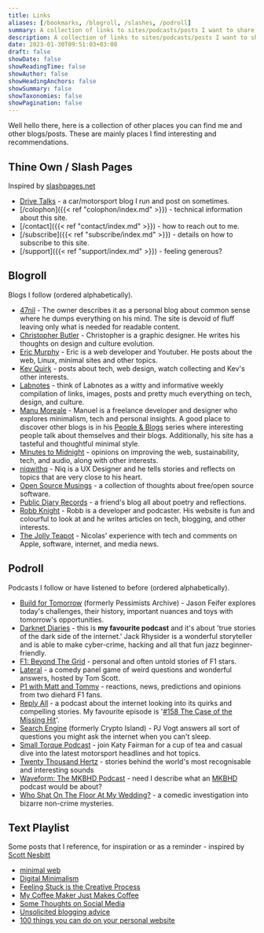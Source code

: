 ```yaml
---
title: Links
aliases: [/bookmarks, /blogroll, /slashes, /podroll]
summary: A collection of links to sites/podcasts/posts I want to share, and bookmark for future reference.
description: A collection of links to sites/podcasts/posts I want to share, and bookmark for future reference.
date: 2023-01-30T09:51:03+03:00
draft: false
showDate: false
showReadingTime: false
showAuthor: false
showHeadingAnchors: false
showSummary: false
showTaxonomies: false
showPagination: false
---
```


Well hello there, here is a collection of other places you can find me and other  blogs/posts. These are mainly places I find interesting and recommendations.

## Thine Own / Slash Pages

Inspired by [slashpages.net](https://slashpages.net/)

- [Drive Talks](https://auto.insidemordecai.com) - a car/motorsport blog I run and post on sometimes.
- [/colophon]({{< ref "colophon/index.md" >}}) - technical information about this site. 
- [/contact]({{< ref "contact/index.md" >}}) - how to reach out to me.
- [/subscribe]({{< ref "subscribe/index.md" >}}) - details on how to subscribe to this site.
- [/support]({{< ref "support/index.md" >}}) - feeling generous?

## Blogroll

Blogs I follow (ordered alphabetically). 

- [47nil](https://47nil.com) - The owner describes it as a personal blog about common sense where he dumps everything on his mind. The site is devoid of fluff leaving only what is needed for readable content. 
- [Christopher Butler](https://www.chrbutler.com/) - Christopher is a graphic designer. He writes his thoughts on design and culture evolution.
- [Eric Murphy](https://ericmurphy.xyz) - Eric is a web developer and Youtuber. He posts about the web, Linux, minimal sites and other topics.
- [Kev Quirk](https://kevquirk.com/) - posts about tech, web design, watch collecting and Kev's other interests.
- [Labnotes](https://labnotes.org/) - think of Labnotes as a witty and informative weekly compilation of links, images, posts and pretty much everything on tech, design, and culture.
- [Manu Moreale](https://manuelmoreale.com/) - Manuel is a freelance developer and designer who explores minimalism, tech and personal insights. A good place to discover other blogs is in his [People & Blogs](https://manuelmoreale.com/people-and-blogs) series where interesting people talk about themselves and their blogs. Additionally, his site has a tasteful and thoughtful minimal style.
- [Minutes to Midnight](https://minutestomidnight.co.uk/) - opinions on improving the web, sustainability, tech, and audio, along with other interests.
- [niqwithq](https://niqwithq.com) - Niq is a UX Designer and he tells stories and reflects on topics that are very close to his heart.
- [Open Source Musings](https://opensourcemusings.com/) - a collection of thoughts about free/open source software.
- [Public Diary Records](https://iamrajab.blogspot.com/) - a friend's blog all about poetry and reflections.
- [Robb Knight](https://rknight.me) - Robb is a developer and podcaster. His website is fun and colourful to look at and he writes articles on tech, blogging, and other interests.
- [The Jolly Teapot](https://thejollyteapot.com/about) - Nicolas' experience with tech and comments on Apple, software, internet, and media news.

## Podroll

Podcasts I follow or have listened to before (ordered alphabetically). 

- [Build for Tomorrow](https://www.jasonfeifer.com/build-for-tomorrow/) (formerly Pessimists Archive) - Jason Feifer explores today's challenges, their history, important nuances and toys with tomorrow's opportunities.
- [Darknet Diaries](https://darknetdiaries.com/) - this is **my favourite podcast** and it's about 'true stories of the dark side of the internet.' Jack Rhysider is a wonderful storyteller and is able to make cyber-crime, hacking and all that fun jazz beginner-friendly.
- [F1: Beyond The Grid](https://audioboom.com/channel/beyond-the-grid) - personal and often untold stories of F1 stars.
- [Lateral](https://lateralcast.com/) - a comedy panel game of weird questions and wonderful answers, hosted by Tom Scott.
- [P1 with Matt and Tommy](https://lnk.to/p1podcast/) - reactions, news, predictions and opinions from two diehard F1 fans.
- [Reply All](https://gimletmedia.com/shows/reply-all/) - a podcast about the internet looking into its quirks and compelling stories. My favourite episode is '[#158 The Case of the Missing Hit](https://gimletmedia.com/shows/reply-all/o2h8bx/158-the-case-of-the-missing-hit/)'.
- [Search Engine](https://www.searchengine.show/) (formerly Crypto Island) - PJ Vogt answers all sort of questions you might ask the internet when you can't sleep.
- [Small Torque Podcast](https://podcasters.spotify.com/pod/show/katy-fairman/) - join Katy Fairman for a cup of tea and casual dive into the latest motorsport headlines and hot topics.
- [Twenty Thousand Hertz](https://www.20k.org/) - stories behind the world's most recognisable and interesting sounds
- [Waveform: The MKBHD Podcast](http://www.youtube.com/@Waveform) - need I describe what an [MKBHD](http://www.youtube.com/@mkbhd) podcast would be about?
- [Who Shat On The Floor At My Wedding?](https://www.whoshatontheflooratmywedding.com/) - a comedic investigation into bizarre non-crime mysteries.

## Text Playlist

Some posts that I reference, for inspiration or as a reminder - inspired by [Scott Nesbitt](https://scottnesbitt.net/)

- [minimal web](https://mnmlist.com/w/)
- [Digital Minimalism](https://47nil.com/digital.html)
- [Feeling Stuck is the Creative Process](https://writing.fm/stuck)
- [My Coffee Maker Just Makes Coffee](https://btxx.org/posts/one-thing/)
- [Some Thoughts on Social Media](https://chrishannah.me/some-thoughts-on-social-media-2021-sept/)
- [Unsolicited blogging advice](https://manuelmoreale.com/unsolicited-blogging-advice)
- [100 things you can do on your personal website](https://jamesg.blog/2024/02/19/personal-website-ideas/)
